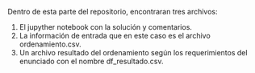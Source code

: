 Dentro de esta parte del repositorio, encontraran tres archivos:
1. El jupyther notebook con la solución y comentarios.
2. La información de entrada que en este caso es el archivo ordenamiento.csv.
3. Un archivo resultado del ordenamiento según los requerimientos del enunciado con el nombre df_resultado.csv.

